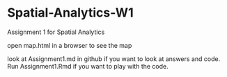 # Spatial-Analytics-W1
Assignment 1 for Spatial Analytics

open map.html in a browser to see the map

look at Assignment1.md in github if you want to look at answers and code.  
Run Assignment1.Rmd if you want to play with the code.
